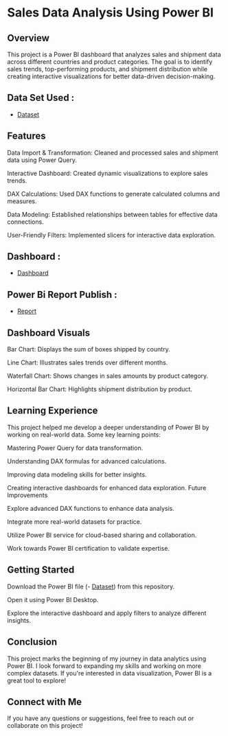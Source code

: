 # Sales Data Analysis Using Power BI
## Overview

This project is a Power BI dashboard that analyzes sales and shipment data across different countries and product categories. The goal is to identify sales trends, top-performing products, and shipment distribution while creating interactive visualizations for better data-driven decision-making.

## Data Set Used : 
- <a href="https://github.com/SharafatAhmed/Data-Analytics/blob/main/sample-data_creating-BI.xlsx">Dataset</a>

## Features

Data Import & Transformation: Cleaned and processed sales and shipment data using Power Query.

Interactive Dashboard: Created dynamic visualizations to explore sales trends.

DAX Calculations: Used DAX functions to generate calculated columns and measures.

Data Modeling: Established relationships between tables for effective data connections.

User-Friendly Filters: Implemented slicers for interactive data exploration.

## Dashboard :
- <a href="https://github.com/SharafatAhmed/Data-Analytics/commit/6d168e7b48e0730829d2ca1a7e4ee6300f359d0b">Dashboard</a>

## Power Bi Report Publish :
- <a href="https://app.powerbi.com/links/aVMmHc0YZ_?ctid=0f09ffc7-dd3a-49a2-bbb2-c3576bec8012&pbi_source=linkShare">Report</a>
## Dashboard Visuals

Bar Chart: Displays the sum of boxes shipped by country.

Line Chart: Illustrates sales trends over different months.

Waterfall Chart: Shows changes in sales amounts by product category.

Horizontal Bar Chart: Highlights shipment distribution by product.
## Learning Experience

This project helped me develop a deeper understanding of Power BI by working on real-world data. Some key learning points:

Mastering Power Query for data transformation.

Understanding DAX formulas for advanced calculations.

Improving data modeling skills for better insights.

Creating interactive dashboards for enhanced data exploration.
Future Improvements

Explore advanced DAX functions to enhance data analysis.

Integrate more real-world datasets for practice.

Utilize Power BI service for cloud-based sharing and collaboration.

Work towards Power BI certification to validate expertise.

## Getting Started

Download the Power BI file (- <a href="https://github.com/SharafatAhmed/Data-Analytics/blob/main/sample-data_creating-BI.xlsx">Dataset</a>) from this repository.

Open it using Power BI Desktop.

Explore the interactive dashboard and apply filters to analyze different insights.
## Conclusion

This project marks the beginning of my journey in data analytics using Power BI. I look forward to expanding my skills and working on more complex datasets. If you're interested in data visualization, Power BI is a great tool to explore!
## Connect with Me

If you have any questions or suggestions, feel free to reach out or collaborate on this project!

